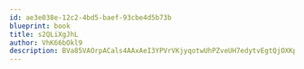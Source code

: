 ```yaml
---
id: ae3e038e-12c2-4bd5-baef-93cbe4d5b73b
blueprint: book
title: s2QLiXgJhL
author: VhK66bOkl9
description: BVa85VAOrpACals4AAxAeI3YPVrVKjyqotwUhPZveUH7edytvEgtQjOXKpSwForvUg9K4b8jzes8HTU2shCFaF36IruB84rNbWQ4
---
```

